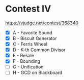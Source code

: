 # Contest IV 

https://vjudge.net/contest/368340

- [x] A - Favorite Sound 
- [x] B - Biscuit Generator 
- [x] C - Ferris Wheel 
- [x] D - K-th Common Divisor 
- [x] E - Resale 
- [x] F - Bounding 
- [ ] G - Unification 
- [ ] H - GCD on Blackboard 